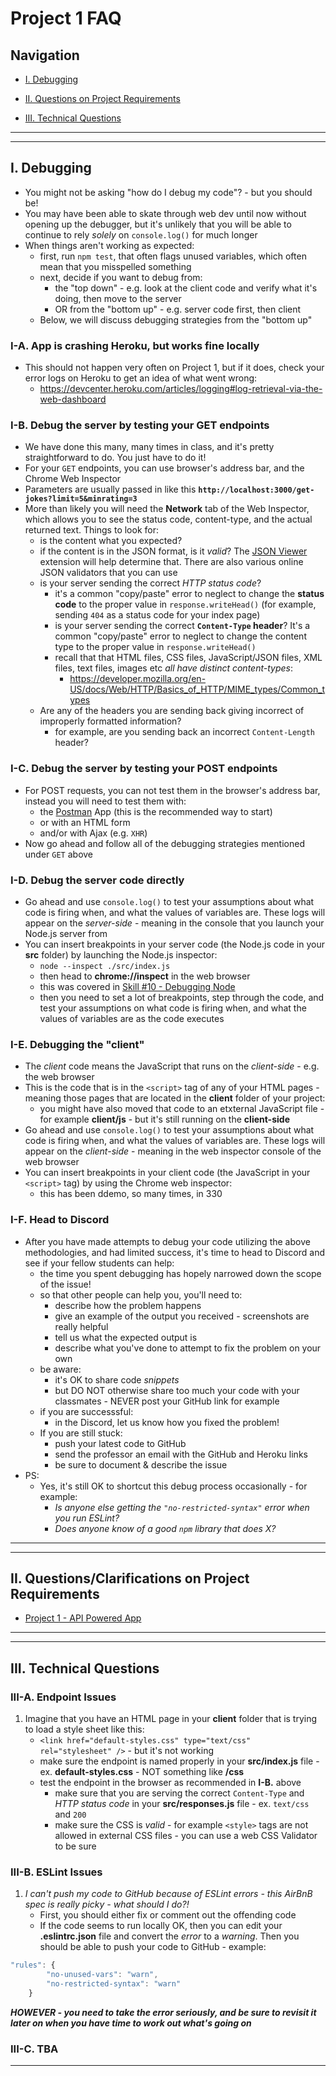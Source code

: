 # Project 1 FAQ

## Navigation

- [I. Debugging](#debugging)

- [II. Questions on Project Requirements](#project-requirements)

- [III. Technical Questions](#technical-questions)

<a id="debugging" />

<hr><hr>

## I. Debugging

- You might not be asking "how do I debug my code"? - but you should be! 
- You may have been able to skate through web dev until now without opening up the debugger, but it's unlikely that you will be able to continue to rely *solely* on `console.log()` for much longer
- When things aren't working as expected:
  - first, run `npm test`, that often flags unused variables, which often mean that you misspelled something
  - next, decide if you want to debug from:  
    - the "top down" - e.g. look at the client code and verify what it's doing, then move to the server
    - OR from the "bottom up" - e.g. server code first, then client
  - Below, we will discuss debugging strategies from the "bottom up"


### I-A. App is crashing Heroku, but works fine locally

- This should not happen very often on Project 1, but if it does, check your error logs on Heroku to get an idea of what went wrong:
  - https://devcenter.heroku.com/articles/logging#log-retrieval-via-the-web-dashboard

### I-B. Debug the server by testing your GET endpoints
- We have done this many, many times in class, and it's pretty straightforward to do. You just have to do it!
- For your `GET` endpoints, you can use browser's address bar, and the Chrome Web Inspector
- Parameters are usually passed in like this **`http://localhost:3000/get-jokes?limit=5&minrating=3`** 
- More than likely you will need the **Network** tab of the Web Inspector, which allows you to see the status code, content-type, and the actual returned text. Things to look for:
  - is the content what you expected?
  - if the content is in the JSON format, is it *valid*? The [JSON Viewer](https://chrome.google.com/webstore/detail/json-viewer/gbmdgpbipfallnflgajpaliibnhdgobh?hl=en-US) extension will help determine that. There are also various online JSON validators that you can use
  - is your server sending the correct *HTTP status code*? 
    - it's a common "copy/paste" error to neglect to change the **status code** to the proper value in `response.writeHead()` (for example, sending `404` as a status code for your index page)
    - is your server sending the correct **`Content-Type` header**? It's a common "copy/paste" error to neglect to change the content type to the proper value in `response.writeHead()`
    - recall that that HTML files, CSS files, JavaScript/JSON files, XML files, text files, images etc *all have distinct content-types*:
      - https://developer.mozilla.org/en-US/docs/Web/HTTP/Basics_of_HTTP/MIME_types/Common_types
  - Are any of the headers you are sending back giving incorrect of improperly formatted information?
    - for example, are you sending back an incorrect `Content-Length` header?

### I-C. Debug the server by testing your POST endpoints
- For POST requests, you can not test them in the browser's address bar, instead you will need to test them with:
  - the [Postman](https://www.postman.com/) App (this is the recommended way to start)
  - or with an HTML form
  - and/or with Ajax (e.g. `XHR`)
- Now go ahead and follow all of the debugging strategies mentioned under `GET` above

### I-D. Debug the server code directly 
- Go ahead and use `console.log()` to test your assumptions about what code is firing when, and what the values of variables are. These logs will appear on the *server-side* - meaning in the console that you launch your Node.js server from
- You can insert breakpoints in your server code (the Node.js code in your **src** folder) by launching the Node.js inspector:
  - `node --inspect ./src/index.js`
  - then head to **chrome://inspect** in the web browser
  - this was covered in [Skill #10 - Debugging Node](../core-skills/10-debugging-node.md)
  - then you need to set a lot of breakpoints, step through the code, and test your assumptions on what code is firing when, and what the values of variables are as the code executes
 
### I-E. Debugging the "client"
- The *client* code means the JavaScript that runs on the *client-side* - e.g. the web browser
- This is the code that is in the `<script>` tag of any of your HTML pages - meaning those pages that are located in the **client** folder of your project:
  - you might have also moved that code to an etxternal JavaScript file - for example  **client/js** - but it's still running on the **client-side**
- Go ahead and use `console.log()` to test your assumptions about what code is firing when, and what the values of variables are. These logs will appear on the *client-side* - meaning in the web inspector console of the web browser
- You can insert breakpoints in your client code (the JavaScript in your `<script>` tag) by using the Chrome web inspector:
  - this has been ddemo, so many times, in 330

### I-F. Head to Discord
- After you have made attempts to debug your code utilizing the above methodologies, and had limited success, it's time to head to Discord and see if your fellow students can help:
  - the time you spent debugging has hopely narrowed down the scope of the issue!
  - so that other people can help you, you'll need to:
    -  describe how the problem happens
    -  give an example of the output you received - screenshots are really helpful
    -  tell us what the expected output is
    -  describe what you've done to attempt to fix the problem on your own
  - be aware:
    - it's OK to share code *snippets*
    - but DO NOT otherwise share too much your code with your classmates - NEVER post your GitHub link for example
  - if you are successsful:
    - in the Discord, let us know how you fixed the problem!
  - If you are still stuck:
    - push your latest code to GitHub
    - send the professor an email with the GitHub and Heroku links
    - be sure to document & describe the issue 
 - PS:
   - Yes, it's still OK to shortcut this debug process occasionally - for example:
     - *Is anyone else getting the `"no-restricted-syntax"` error when you run ESLint?*
     - *Does anyone know of a good `npm` library that does X?*
  

<a id="project-requirements" />

<hr><hr>

## II. Questions/Clarifications on Project Requirements

- [Project 1 - API Powered App](project-1.md)

<a id="technical-questions" />

<hr><hr>

## III. Technical Questions

### III-A. Endpoint Issues

1) Imagine that you have an HTML page in your **client** folder that is trying to load a style sheet like this:
    -  `<link href="default-styles.css" type="text/css" rel="stylesheet" />` - but it's not working
    - make sure the endpoint is named properly in your **src/index.js** file - ex. **default-styles.css**  - NOT something like **/css**
    - test the endpoint in the browser as recommended in **I-B.** above
      - make sure that you are serving the correct `Content-Type` and *HTTP status code* in your **src/responses.js** file - ex. `text/css` and `200`
      - make sure the CSS is *valid* - for example `<style>` tags are not allowed in external CSS files - you can use a web CSS Validator to be sure

### III-B. ESLint Issues

1) *I can't push my code to GitHub because of ESLint errors - this AirBnB spec is really picky - what should I do?!*
    - First, you should either fix or comment out the offending code
    - If the code seems to run locally OK, then you can edit your **.eslintrc.json** file and convert the *error* to a *warning*. Then you should be able to push your code to GitHub - example:


```js
"rules": {
        "no-unused-vars": "warn",
        "no-restricted-syntax": "warn"
    }
```

***HOWEVER - you need to take the error seriously, and be sure to revisit it later on when you have time to work out what's going on***

### III-C. TBA


<hr>

